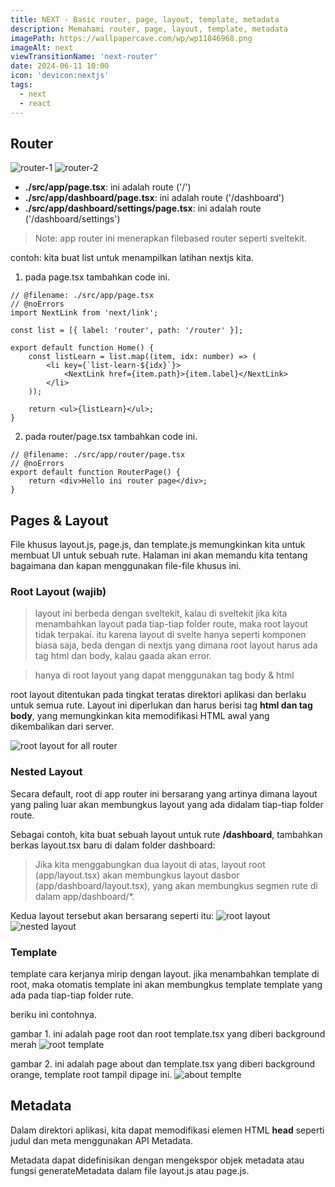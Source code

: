 ```yaml
---
title: NEXT - Basic router, page, layout, template, metadata
description: Memahami router, page, layout, template, metadata
imagePath: https://wallpapercave.com/wp/wp11846968.png
imageAlt: next
viewTransitionName: 'next-router'
date: 2024-06-11 10:00
icon: 'devicon:nextjs'
tags:
  - next
  - react
---
```


## Router

![router-1](https://nextjs.org/_next/image?url=%2Fdocs%2Fdark%2Froute-segments-to-path-segments.png&w=3840&q=75)
![router-2](https://nextjs.org/_next/image?url=%2Fdocs%2Fdark%2Fdefining-routes.png&w=3840&q=75)

- **./src/app/page.tsx**: ini adalah route ('/')
- **./src/app/dashboard/page.tsx**: ini adalah route ('/dashboard')
- **./src/app/dashboard/settings/page.tsx**: ini adalah route ('/dashboard/settings')

> Note: app router ini menerapkan filebased router seperti sveltekit.

contoh: kita buat list untuk menampilkan latihan nextjs kita.

1. pada page.tsx tambahkan code ini.

```tsx
// @filename: ./src/app/page.tsx
// @noErrors
import NextLink from 'next/link';

const list = [{ label: 'router', path: '/router' }];

export default function Home() {
	const listLearn = list.map((item, idx: number) => (
		<li key={`list-learn-${idx}`}>
			<NextLink href={item.path}>{item.label}</NextLink>
		</li>
	));

	return <ul>{listLearn}</ul>;
}
```

2. pada router/page.tsx tambahkan code ini.

```tsx
// @filename: ./src/app/router/page.tsx
// @noErrors
export default function RouterPage() {
	return <div>Hello ini router page</div>;
}
```

## Pages & Layout

File khusus layout.js, page.js, dan template.js memungkinkan kita untuk membuat UI untuk sebuah rute. Halaman ini akan memandu kita tentang bagaimana dan kapan menggunakan file-file khusus ini.

### Root Layout (wajib)

> layout ini berbeda dengan sveltekit, kalau di sveltekit jika kita menambahkan layout pada tiap-tiap folder route, maka root layout tidak terpakai. itu karena layout di svelte hanya seperti komponen biasa saja, beda dengan di nextjs yang dimana root layout harus ada tag html dan body, kalau gaada akan error.

> hanya di root layout yang dapat menggunakan tag body & html

root layout ditentukan pada tingkat teratas direktori aplikasi dan berlaku untuk semua rute. Layout ini diperlukan dan harus berisi tag **html dan tag body**, yang memungkinkan kita memodifikasi HTML awal yang dikembalikan dari server.

![root layout for all router](https://nextjs.org/_next/image?url=%2Fdocs%2Fdark%2Flayout-special-file.png&w=3840&q=75)

### Nested Layout

Secara default, root di app router ini bersarang yang artinya dimana layout yang paling luar akan membungkus layout yang ada didalam tiap-tiap folder route.

Sebagai contoh, kita buat sebuah layout untuk rute **/dashboard**, tambahkan berkas layout.tsx baru di dalam folder dashboard:

> Jika kita menggabungkan dua layout di atas, layout root (app/layout.tsx) akan membungkus layout dasbor (app/dashboard/layout.tsx), yang akan membungkus segmen rute di dalam app/dashboard/\*.

Kedua layout tersebut akan bersarang seperti itu:
![root layout](https://nextjs.org/_next/image?url=%2Fdocs%2Fdark%2Fnested-layout.png&w=3840&q=75)
![nested layout](https://nextjs.org/_next/image?url=%2Fdocs%2Fdark%2Fnested-layouts-ui.png&w=3840&q=75)

### Template

template cara kerjanya mirip dengan layout. jika menambahkan template di root, maka otomatis template ini akan membungkus template template yang ada pada tiap-tiap folder rute.

beriku ini contohnya.

gambar 1.
ini adalah page root dan root template.tsx yang diberi background merah
![root template](/root-template.png)

gambar 2.
ini adalah page about dan template.tsx yang diberi background orange, template root tampil dipage ini.
![about templte](/about-template.png)

## Metadata

Dalam direktori aplikasi, kita dapat memodifikasi elemen HTML **head** seperti judul dan meta menggunakan API Metadata.

Metadata dapat didefinisikan dengan mengekspor objek metadata atau fungsi generateMetadata dalam file layout.js atau page.js.
